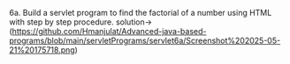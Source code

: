 6a. Build a servlet program to find the factorial of a number using HTML with step by step procedure.
solution->(https://github.com/Hmanjulat/Advanced-java-based-programs/blob/main/servletPrograms/servlet6a/Screenshot%202025-05-21%20175718.png)
